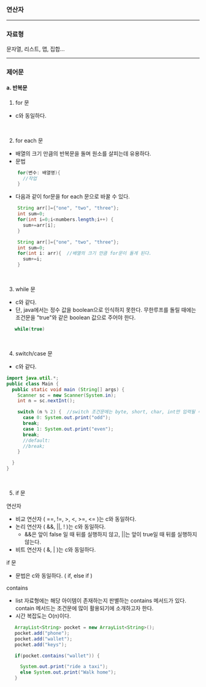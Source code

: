 <h3>연산자</h3>
<hr/>

<h3>자료형</h3>
문자열, 리스트, 맵, 집합... 
<hr/>

<h3>제어문</h3>

<h4>a. 반복문</h4>

1. for 문

- c와 동일하다.

<br/>

2. for each 문

- 배열의 크기 만큼의 반복문을 돌며 원소를 살피는데 유용하다.
- 문법

```java
    for(변수: 배열명){
      //작업
    }
```

- 다음과 같이 for문을 for each 문으로 바꿀 수 있다.

```java
    String arr[]={"one", "two", "three"};
    int sum=0;
    for(int i=0;i<numbers.length;i++) {
      sum+=arr[i];
    }
```

```java
    String arr[]={"one", "two", "three"};
    int sum=0;
    for(int i: arr){  //배열의 크기 만큼 for문이 돌게 된다.
      sum+=i;
    }
```

<br/>

3. while 문

- c와 같다.
- 단, java에서는 정수 값을 boolean으로 인식하지 못한다.
  무한루프를 돌릴 때에는 조건문을 "true"와 같은 boolean 값으로 주어야 한다.

```java
   while(true)
```

<br/>

4. switch/case 문

- c와 같다.

```java
import java.util.*;
public class Main {
  public static void main (String[] args) {
    Scanner sc = new Scanner(System.in);
    int n = sc.nextInt();

    switch (n % 2) {  //switch 조건문에는 byte, short, char, int만 입력될 수 있다.
      case 0: System.out.print("odd");
      break;
      case 1: System.out.print("even");
      break;
      //default:
      //break;
    }

  }
}
```

<br/>

5. if 문

연산자

- 비교 연산자 ( ==, !=, >, <, >=, <= )는 c와 동일하다.
- 논리 연산자 ( &&, ||, ! )는 c와 동일하다.
  - &&은 앞이 false 일 때 뒤를 실행하지 않고, ||는 앞이 true일 때 뒤를 실행하지 않는다.
- 비트 연산자 ( &, | )는 c와 동일하다.

if 문

- 문법은 c와 동일하다. ( if, else if )

contains

- list 자료형에는 해당 아이템이 존재하는지 판별하는 contains 메서드가 있다. contain 메서드는 조건문에 많이 활용되기에 소개하고자 한다.
- 시간 복잡도는 O(n)이다.

```java
   ArrayList<String> pocket = new ArrayList<String>();
   pocket.add("phone");
   pocket.add("wallet");
   pocket.add("keys");

   if(pocket.contains("wallet")) {

     System.out.print("ride a taxi");
     else System.out.print("Walk home");
   }
```
